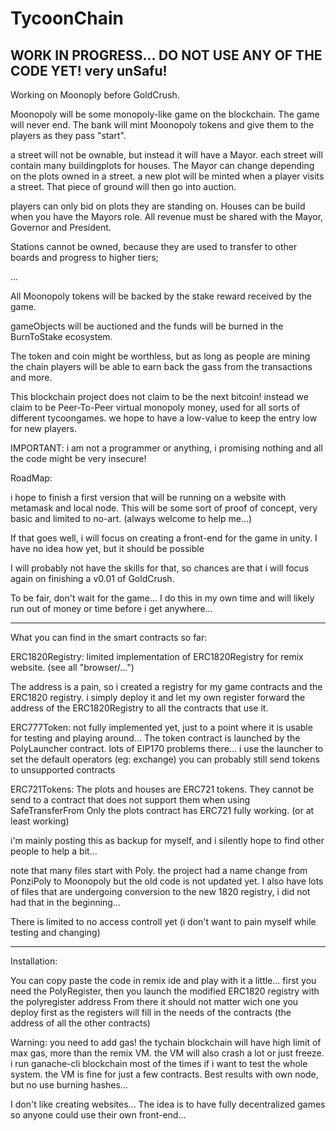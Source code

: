 # TycoonChain

WORK IN PROGRESS... DO NOT USE ANY OF THE CODE YET! very unSafu!
----------------------------------------------------------------

Working on Moonoply before GoldCrush.

Moonopoly will be some monopoly-like game on the blockchain. The game will never end.
The bank will mint Moonopoly tokens and give them to the players as they pass "start".

a street will not be ownable, but instead it will have a Mayor.
each street will contain many buildingplots for houses. The Mayor can change depending on the plots owned in a street.
a new plot will be minted when a player visits a street. That piece of ground will then go into auction.

players can only bid on plots they are standing on.
Houses can be build when you have the Mayors role. 
All revenue must be shared with the Mayor, Governor and President. 

Stations cannot be owned, because they are used to transfer to other boards and progress to higher tiers;

...



All Moonopoly tokens will be backed by the stake reward received by the game.

gameObjects will be auctioned and the funds will be burned in the BurnToStake ecosystem. 

The token and coin might be worthless, but as long as people are mining the chain players will be able to earn 
back the gass from the transactions and more.

This blockchain project does not claim to be the next bitcoin! instead we claim to be Peer-To-Peer virtual monopoly money, used for all sorts of different tycoongames. we hope to have a low-value to keep the entry low for new players.

IMPORTANT:
i am not a programmer or anything, i promising nothing and all the code might be very insecure!



RoadMap:

i hope to finish a first version that will be running on a website with metamask and local node.
This will be some sort of proof of concept, very basic and limited to no-art. (always welcome to help me...)

If that goes well, i will focus on creating a front-end for the game in unity. I have no idea how yet, but it should be possible 

I will probably not have the skills for that, so chances are that i will focus again on finishing a v0.01 of GoldCrush.

To be fair, don't wait for the game... I do this in my own time and will likely run out of money or time before i get anywhere...


------------------------------------------------------------------------------------------------------------------------------

What you can find in the smart contracts so far:

ERC1820Registry:
limited implementation of ERC1820Registry for remix website. (see all "browser/...")

The address is a pain, so i created a registry for my game contracts and the ERC1820 registry. i simply deploy it and let my own register forward the address of the ERC1820Registry to all the contracts that use it.


ERC777Token:
not fully implemented yet, just to a point where it is usable for testing and playing around...
The token contract is launched by the PolyLauncher contract. lots of EIP170 problems there...
i use the launcher to set the default operators (eg: exchange)
you can probably still send tokens to unsupported contracts

ERC721Tokens:
The plots and houses are ERC721 tokens. They cannot be send to a contract that does not support them when using SafeTransferFrom
Only the plots contract has ERC721 fully working. (or at least working)


i'm mainly posting this as backup for myself, and i silently hope to find other people to help a bit...






note that many files start with Poly. the project had a name change from PonziPoly to Moonopoly but the old code is not updated yet. I also have lots of files that are undergoing conversion to the new 1820 registry, i did not had that in the beginning...



There is limited to no access controll yet (i don't want to pain myself while testing and changing)

-------------------------------------------------------------------------------------------------------------------------
Installation:

You can copy paste the code in remix ide and play with it a little...
first you need the PolyRegister,
then you launch the modified ERC1820 registry with the polyregister address
From there it should not matter wich one you deploy first as the registers will fill in the needs of the contracts (the address of all the other contracts)

Warning: you need to add gas! the tychain blockchain will have high limit of max gas, more than the remix VM. the VM will also crash a lot or just freeze.
i run ganache-cli blockchain most of the times if i want to test the whole system. the VM is fine for just a few contracts. Best results with own node, but no use burning hashes...

I don't like creating websites... The idea is to have fully decentralized games so anyone could use their own front-end... 


